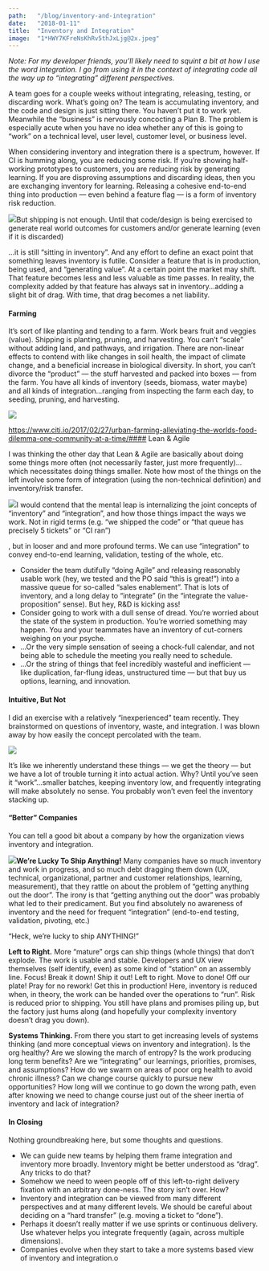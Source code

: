 ```yaml
---
path:	"/blog/inventory-and-integration"
date:	"2018-01-11"
title:	"Inventory and Integration"
image:	"1*HWY7KFreNsKhRv5thJxLjg@2x.jpeg"
---
```


*Note: For my developer friends, you’ll likely need to squint a bit at how I use the word integration. I go from using it in the context of integrating code all the way up to “integrating” different perspectives.*

A team goes for a couple weeks without integrating, releasing, testing, or discarding work. What’s going on? The team is accumulating inventory, and the code and design is just sitting there. You haven’t put it to work yet. Meanwhile the “business” is nervously concocting a Plan B. The problem is especially acute when you have no idea whether any of this is going to “work” on a technical level, user level, customer level, or business level.

When considering inventory and integration there is a spectrum, however. If CI is humming along, you are reducing some risk. If you’re showing half-working prototypes to customers, you are reducing risk by generating learning. If you are disproving assumptions and discarding ideas, then you are exchanging inventory for learning. Releasing a cohesive end-to-end thing into production — even behind a feature flag — is a form of inventory risk reduction.

![](/images/1*HWY7KFreNsKhRv5thJxLjg@2x.jpeg)But shipping is not enough. Until that code/design is being exercised to generate real world outcomes for customers and/or generate learning (even if it is discarded)

…it is still “sitting in inventory”. And any effort to define an exact point that something leaves inventory is futile. Consider a feature that is in production, being used, and “generating value”. At a certain point the market may shift. That feature becomes less and less valuable as time passes. In reality, the complexity added by that feature has always sat in inventory…adding a slight bit of drag. With time, that drag becomes a net liability.

#### Farming

It’s sort of like planting and tending to a farm. Work bears fruit and veggies (value). Shipping is planting, pruning, and harvesting. You can’t “scale” without adding land, and pathways, and irrigation. There are non-linear effects to contend with like changes in soil health, the impact of climate change, and a beneficial increase in biological diversity. In short, you can’t divorce the “product” — the stuff harvested and packed into boxes — from the farm. You have all kinds of inventory (seeds, biomass, water maybe) and all kinds of integration…ranging from inspecting the farm each day, to seeding, pruning, and harvesting.

![](/images/1*vzzD2Gi48oDdYIxq1PXCNg@2x.jpeg)

https://www.citi.io/2017/02/27/urban-farming-alleviating-the-worlds-food-dilemma-one-community-at-a-time/#### Lean & Agile

I was thinking the other day that Lean & Agile are basically about doing some things more often (not necessarily faster, just more frequently)…which necessitates doing things smaller. Note how most of the things on the left involve some form of integration (using the non-technical definition) and inventory/risk transfer.

![](/images/1*YWAFQLUNcmfAD3SuDt37Ow@2x.jpeg)I would contend that the mental leap is internalizing the joint concepts of “inventory” and “integration”, and how those things impact the ways we work. Not in rigid terms (e.g. “we shipped the code” or “that queue has precisely 5 tickets” or “CI ran”)

, but in looser and and more profound terms. We can use “integration” to convey end-to-end learning, validation, testing of the whole, etc.

* Consider the team dutifully “doing Agile” and releasing reasonably usable work (hey, we tested and the PO said “this is great!”) into a massive queue for so-called “sales enablement”. That is lots of inventory, and a long delay to “integrate” (in the “integrate the value-proposition” sense). But hey, R&D is kicking ass!
* Consider going to work with a dull sense of dread. You’re worried about the state of the system in production. You’re worried something may happen. You and your teammates have an inventory of cut-corners weighing on your psyche.
* …Or the very simple sensation of seeing a chock-full calendar, and not being able to schedule the meeting you really need to schedule.
* …Or the string of things that feel incredibly wasteful and inefficient — like duplication, far-flung ideas, unstructured time — but that buy us options, learning, and innovation.
#### Intuitive, But Not

I did an exercise with a relatively “inexperienced” team recently. They brainstormed on questions of inventory, waste, and integration. I was blown away by how easily the concept percolated with the team.

![](/images/1*zIVEQ9Dwwn1-iKN1jZ3Tkw@2x.jpeg)

It’s like we inherently understand these things — we get the theory — but we have a lot of trouble turning it into actual action. Why? Until you’ve seen it “work”…smaller batches, keeping inventory low, and frequently integrating will make absolutely no sense. You probably won’t even feel the inventory stacking up.

#### “Better” Companies

You can tell a good bit about a company by how the organization views inventory and integration.

![](/images/1*6nAJi1LsL6fPAOWA2IGX5A@2x.jpeg)**We’re Lucky To Ship Anything!** Many companies have so much inventory and work in progress, and so much debt dragging them down (UX, technical, organizational, partner and customer relationships, learning, measurement), that they rattle on about the problem of “getting anything out the door”. The irony is that “getting anything out the door” was probably what led to their predicament. But you find absolutely no awareness of inventory and the need for frequent “integration” (end-to-end testing, validation, pivoting, etc.)

 “Heck, we’re lucky to ship ANYTHING!”

**Left to Right.** More “mature” orgs can ship things (whole things) that don’t explode. The work is usable and stable. Developers and UX view themselves (self identify, even) as some kind of “station” on an assembly line. Focus! Break it down! Ship it out! Left to right. Move to done! Off our plate! Pray for no rework! Get this in production! Here, inventory is reduced when, in theory, the work can be handed over the operations to “run”. Risk is reduced prior to shipping. You still have plans and promises piling up, but the factory just hums along (and hopefully your complexity inventory doesn’t drag you down).

**Systems Thinking.** From there you start to get increasing levels of systems thinking (and more conceptual views on inventory and integration). Is the org healthy? Are we slowing the march of entropy? Is the work producing long term benefits? Are we “integrating” our learnings, priorities, promises, and assumptions? How do we swarm on areas of poor org health to avoid chronic illness? Can we change course quickly to pursue new opportunities? How long will we continue to go down the wrong path, even after knowing we need to change course just out of the sheer inertia of inventory and lack of integration?

#### In Closing

Nothing groundbreaking here, but some thoughts and questions.

* We can guide new teams by helping them frame integration and inventory more broadly. Inventory might be better understood as “drag”. Any tricks to do that?
* Somehow we need to ween people off of this left-to-right delivery fixation with an arbitrary done-ness. The story isn’t over. How?
* Inventory and integration can be viewed from many different perspectives and at many different levels. We should be careful about deciding on a “hard transfer” (e.g. moving a ticket to “done”).
* Perhaps it doesn’t really matter if we use sprints or continuous delivery. Use whatever helps you integrate frequently (again, across multiple dimensions).
* Companies evolve when they start to take a more systems based view of inventory and integration.o
